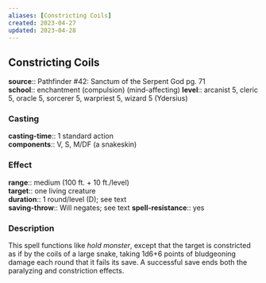 ```yaml
---
aliases: [Constricting Coils]
created: 2023-04-27
updated: 2023-04-28
---
```


## Constricting Coils

**source**:: Pathfinder \#42: Sanctum of the Serpent God pg. 71  
**school**:: enchantment (compulsion) (mind-affecting)
**level**:: arcanist 5, cleric 5, oracle 5, sorcerer 5, warpriest 5, wizard 5 (Ydersius)

### Casting

**casting-time**:: 1 standard action  
**components**:: V, S, M/DF (a snakeskin)

### Effect

**range**:: medium (100 ft. + 10 ft./level)  
**target**:: one living creature  
**duration**:: 1 round/level (D); see text  
**saving-throw**:: Will negates; see text
**spell-resistance**:: yes

### Description

This spell functions like *hold monster*, except that the target is constricted as if by the coils of a large snake, taking 1d6+6 points of bludgeoning damage each round that it fails its save. A successful save ends both the paralyzing and constriction effects.
